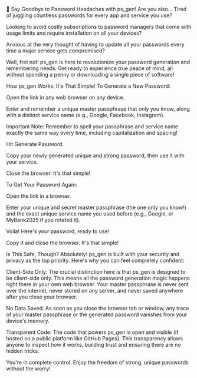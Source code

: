 👋 Say Goodbye to Password Headaches with ps_gen!
Are you also...
Tired of juggling countless passwords for every app and service you use?

Looking to avoid costly subscriptions to password managers that come with usage limits and require installation on all your devices?

Anxious at the very thought of having to update all your passwords every time a major service gets compromised?

Well, fret not!
ps_gen is here to revolutionize your password generation and remembering needs. Get ready to experience true peace of mind, all without spending a penny or downloading a single piece of software!

How ps_gen Works: It's That Simple!
To Generate a New Password:

Open the link in any web browser on any device.

Enter and remember a unique master passphrase that only you know, along with a distinct service name (e.g., Google, Facebook, Instagram).

Important Note: Remember to spell your passphrase and service name exactly the same way every time, including capitalization and spacing!

Hit Generate Password.

Copy your newly generated unique and strong password, then use it with your service.

Close the browser. It's that simple!

To Get Your Password Again:

Open the link in a browser.

Enter your unique and secret master passphrase (the one only you know!) and the exact unique service name you used before (e.g., Google, or MyBank2025 if you rotated it).

Voila! Here's your password, ready to use!

Copy it and close the browser. It's that simple!

Is This Safe, Though? Absolutely!
ps_gen is built with your security and privacy as the top priority. Here's why you can feel completely confident:

Client-Side Only: The crucial distinction here is that ps_gen is designed to be client-side only. This means all the password generation magic happens right there in your own web browser. Your master passphrase is never sent over the internet, never stored on any server, and never saved anywhere after you close your browser.

No Data Saved: As soon as you close the browser tab or window, any trace of your master passphrase or the generated password vanishes from your device's memory.

Transparent Code: The code that powers ps_gen is open and visible (if hosted on a public platform like GitHub Pages). This transparency allows anyone to inspect how it works, building trust and ensuring there are no hidden tricks.

You're in complete control. Enjoy the freedom of strong, unique passwords without the worry!
